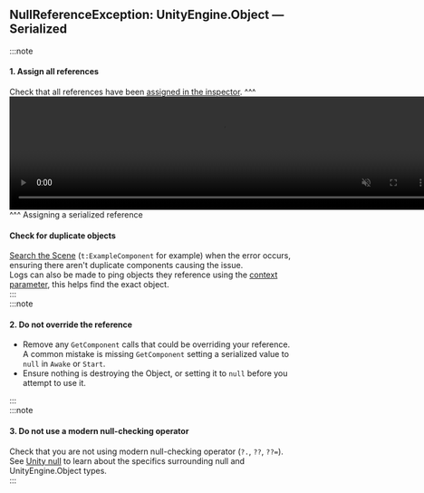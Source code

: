 ## NullReferenceException: UnityEngine.Object — Serialized
:::note
#### 1. Assign all references
Check that all references have been [assigned in the inspector](../Programming/References/Serializing%20Component%20References.md).
^^^
<video width="750" height="200" autoplay loop muted controls><source type="video/webm" src="https://unity.huh.how/Video/inspector-references.webm"></video>
^^^ Assigning a serialized reference  

#### Check for duplicate objects
[Search the Scene](../Interface/Scene%20View/Searching.md) (`t:ExampleComponent` for example) when the error occurs, ensuring there aren't duplicate components causing the issue.  
Logs can also be made to ping objects they reference using the [context parameter](../Programming/Debugging/Logging/How-to.md), this helps find the exact object.  
:::  
:::note
#### 2. Do not override the reference
- Remove any `GetComponent` calls that could be overriding your reference.  
   A common mistake is missing `GetComponent` setting a serialized value to `null` in `Awake` or `Start`.
- Ensure nothing is destroying the Object, or setting it to `null` before you attempt to use it.  

:::  
:::note
#### 3. Do not use a modern null-checking operator
Check that you are not using modern null-checking operator (`?.`, `??`, `??=`).  
See [Unity null](../Programming/Other/Unity%20Null.md) to learn about the specifics surrounding null and UnityEngine.Object types.  
:::